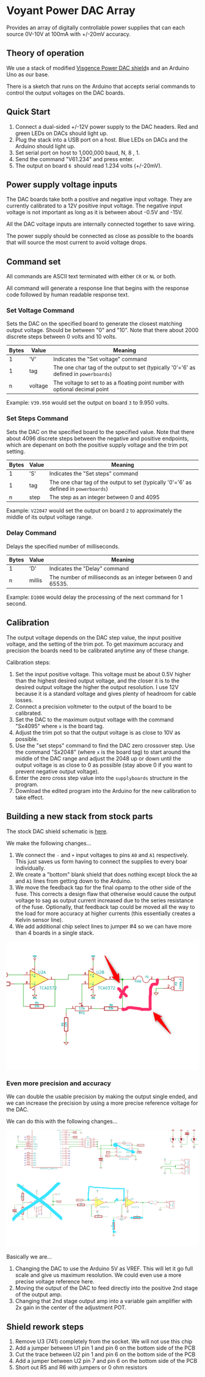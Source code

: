 # Voyant Power DAC Array

Provides an array of digitally controllable power supplies that can each source 0V-10V at 100mA with +/-20mV accuracy. 

## Theory of operation

We use a stack of modified [Visgence Power DAC shield](https://www.visgence.com/hardware/powerdacshield/)s and an Arduino Uno as our base.

There is a sketch that runs on the Arduino that accepts serial commands to control the output voltages on the DAC boards. 

## Quick Start

1. Connect a dual-sided +/-12V power supply to the DAC headers. Red and green LEDs on DACs should light up. 
3. Plug the stack into a USB port on a host. Blue LEDs on DACs and the Arduino should light up. 
2. Set serial port on host to 1,000,000 baud, N, 8 , 1.
3. Send the command "V61.234" and press enter. 
4. The output on board `6 `should read 1.234 volts (+/-20mV).

## Power supply voltage inputs

The DAC boards take both a positive and negative input voltage. They are currently calibrated to a 12V positive input voltage. The negative input voltage is not important as long as it is between about -0.5V and -15V.

All the DAC voltage inputs are internally connected together to save wiring. 

The power supply should be connected as close as possible to the boards that will source the most current to avoid voltage drops.     
   
## Command set

All commands are ASCII text terminated with either `CR` or `NL` or both.

All command will generate a response line that begins with the response code followed by human readable response text. 

### Set Voltage Command

Sets the DAC on the specified board to generate the closest matching output voltage. Should be between "0" and "10". Note that there about 2000 discrete steps between 0 volts and 10 volts.  

| Bytes | Value | Meaning |
| - | - | - | 
| 1 | 'V' | Indicates the "Set voltage" command
| 1 | tag | The one char tag of the output to set (typically '0'='6' as defined in `powerboards`)
| n | voltage | The voltage to set to as a floating point number with optional decimal point     

Example:
`V39.950` would set the output on board `3` to 9.950 volts. 

### Set Steps Command

Sets the DAC on the specified board to the specified value. Note that there about 4096 discrete steps between the negative and positive endpoints, which are depenant on both the positive supply voltage and the trim pot setting.

| Bytes | Value | Meaning |
| - | - | - | 
| 1 | 'S' | Indicates the "Set steps" command
| 1 | tag | The one char tag of the output to set (typically '0'='6' as defined in `powerboards`)
| n | step | The step as an integer between 0 and 4095     

Example:
`V22047` would set the output on board `2` to approximately the middle of its output voltage range.  

### Delay Command

Delays the specified number of milliseconds. 

| Bytes | Value | Meaning |
| - | - | - | 
| 1 | 'D' | Indicates the "Delay" command
| n | millis | The number of milliseconds as an integer between 0 and 65535. 

Example:
`D1000` would delay the processing of the next command for 1 second. 

## Calibration

The output voltage depends on the DAC step value, the input positive voltage, and the setting of the trim pot. To get maximum accuracy and precision the boards need to be calibrated anytime any of these change.

Calibration steps:

1. Set the input positive voltage. This voltage must be about 0.5V higher than the highest desired output voltage, and the closer it is to the desired output voltage the higher the output resolution. I use 12V because it is a standard voltage and gives plenty of headroom for cable losses.
2. Connect a precision voltmeter to the output of the board to be calibrated. 
3. Set the DAC to the maximum output voltage with the command "Sx4095" where `x` is the board tag. 
4. Adjust the trim pot so that the output voltage is as close to 10V as possible. 
5. Use the "set steps" command to find the DAC zero crossover step. Use the command "Sx2048" (where `x` is the board tag) to start around the middle of the DAC range and adjust the 2048 up or down until the output voltage is as close to 0 as possible (stay above 0 if you want to prevent negative output voltage).
6. Enter the zero cross step value into the `supplyboards` structure in the program.
7. Download the edited program into the Arduino for the new calibration to take effect.          
 
## Building a new stack from stock parts

The stock DAC shield schematic is [here](dac_shield.pdf).

We make the following changes...

1. We connect the `-` and `+` input voltages to pins `A0` and `A1` respectively. This just saves us form having to connect the supplies to every boar individually.
2. We create a "bottom" blank shield that does nothing except block the `A0` and `A1` lines from getting down to the Arduino.   
2. We move the feedback tap for the final opamp to the other side of the fuse. This corrects a design flaw that otherwise would cause the output voltage to sag as output current increased due to the series resistance of the fuse. Optionally, that feedback tap could be moved all the way to the load for more accuracy at higher currents (this essentially creates a Kelvin sensor line).  
3. We add additional chip select lines to jumper #4 so we can have more than 4 boards in a single stack.   

![move the feedback tap](feedback-line-mod.png)

### Even more precision and accuracy

We can double the usable precision by making the output single ended, and we can increase the precision by using a more precise reference voltage for the DAC. 

We can do this with the following changes...

![](dac_shield_schematic_modified.png)

Basically we are...

1. Changing the DAC to use the Arduino 5V as VREF. This will let it go full scale and give us maximum resolution. We could even use a more precise voltage reference here. 
2. Moving the output of the DAC to feed directly into the positive 2nd stage of the output amp.
3. Changing that 2nd stage output amp into a variable gain amplifier with 2x gain in the center of the adjustment POT. 

## Shield rework steps

1. Remove U3 (741) completely from the socket. We will not use this chip
2. Add a jumper between U1 pin 1 and pin 6 on the bottom side of the PCB
3. Cut the trace between U2 pin 1 and pin 6 on the bottom side of the PCB  
3. Add a jumper between U2 pin 7 and pin 6 on the bottom side of the PCB
4. Short out R5 and R6 with jumpers or 0 ohm resistors

